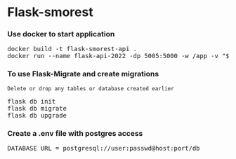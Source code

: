 # Flask-smorest

### Use docker to start application
<pre>
docker build -t flask-smorest-api .
docker run --name flask-api-2022 -dp 5005:5000 -w /app -v "$(pwd):/app" flask-smorest-api
</pre>

### To use Flask-Migrate and create migrations
`Delete or drop any tables or database created earlier`
<pre>
flask db init
flask db migrate
flask db upgrade
</pre>

### Create a .env file with postgres access
<pre>
DATABASE_URL = postgresql://user:passwd@host:port/db
</pre>